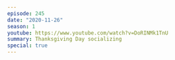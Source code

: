 ```yaml
---
episode: 245
date: "2020-11-26"
season: 1
youtube: https://www.youtube.com/watch?v=DoRINMk1TnU
summary: Thanksgiving Day socializing
special: true
---
```

